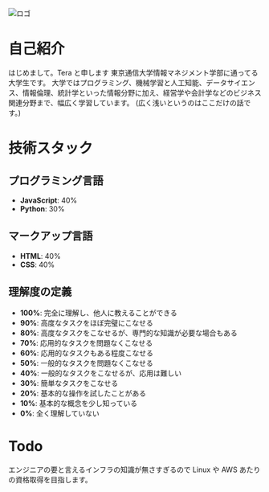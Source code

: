 ![ロゴ](https://github.com/user-attachments/assets/9b5a8a8a-bb76-4d4a-b176-63f8aaa5fa1e)


# 自己紹介

はじめまして。Tera と申します
東京通信大学情報マネジメント学部に通ってる大学生です。
大学ではプログラミング、機械学習と人工知能、データサイエンス、情報倫理、統計学といった情報分野に加え、経営学や会計学などのビジネス関連分野まで、幅広く学習しています。
(広く浅いというのはここだけの話です。)


# 技術スタック

## プログラミング言語

- **JavaScript**: 40%
- **Python**: 30%

## マークアップ言語

- **HTML**: 40%
- **CSS**: 40%

## 理解度の定義

- **100%**: 完全に理解し、他人に教えることができる
- **90%**: 高度なタスクをほぼ完璧にこなせる
- **80%**: 高度なタスクをこなせるが、専門的な知識が必要な場合もある
- **70%**: 応用的なタスクを問題なくこなせる
- **60%**: 応用的なタスクもある程度こなせる
- **50%**: 一般的なタスクを問題なくこなせる
- **40%**: 一般的なタスクをこなせるが、応用は難しい
- **30%**: 簡単なタスクをこなせる
- **20%**: 基本的な操作を試したことがある
- **10%**: 基本的な概念を少し知っている
- **0%**: 全く理解していない

# Todo

エンジニアの要と言えるインフラの知識が無さすぎるので Linux や AWS あたりの資格取得を目指します。
